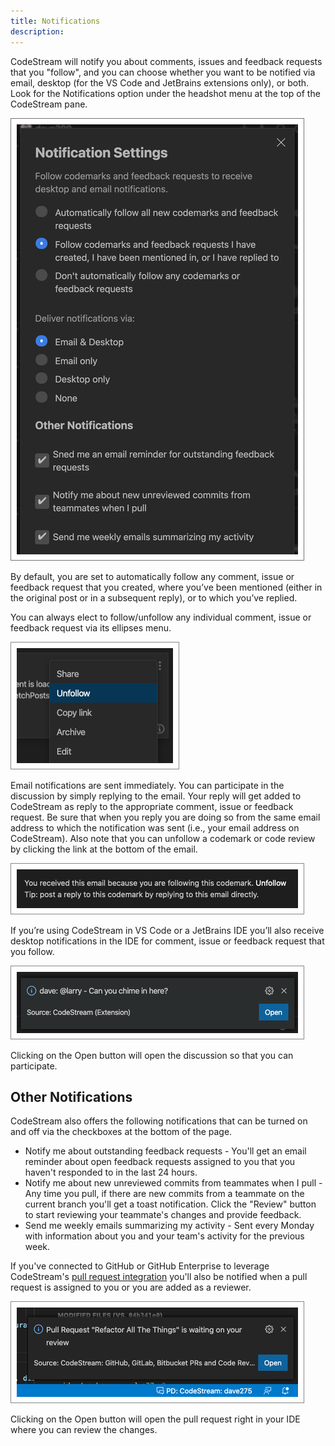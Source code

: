 ```yaml
---
title: Notifications
description: 
---
```


CodeStream will notify you about comments, issues and feedback requests that you
"follow", and you can choose whether you want to be notified via email, desktop
(for the VS Code and JetBrains extensions only), or both. Look for the
Notifications option under the headshot menu at the top of the CodeStream pane.

![Notification Settings](../assets/images/NotificationSettings4.png)

By default, you are set to automatically follow any comment, issue or feedback
request that you created, where you’ve been mentioned (either in the original
post or in a subsequent reply), or to which you’ve replied. 

You can always elect to follow/unfollow any individual comment, issue or
feedback request via its ellipses menu.

![Unfollow](../assets/images/CodemarkMenu-Unfollow.png)

Email notifications are sent immediately. You can participate in the discussion
by simply replying to the email. Your reply will get added to CodeStream as
reply to the appropriate comment, issue or feedback request. Be sure that when
you reply you are doing so from the same email address to which the notification
was sent (i.e., your email address on CodeStream). Also note that you can
unfollow a codemark or code review by clicking the link at the bottom of the
email.

![Unfollow Via Email](../assets/images/UnfollowViaEmail.png)

If you’re using CodeStream in VS Code or a JetBrains IDE you’ll also receive
desktop notifications in the IDE for comment, issue or feedback request that you
follow.

![Desktop Notification](../assets/images/DesktopNotification2.png)

Clicking on the Open button will open the discussion so that you can
participate.

## Other Notifications

CodeStream also offers the following notifications that can be turned on and off via the checkboxes at the bottom of the page.

* Notify me about outstanding feedback requests - You'll get an
email reminder about open feedback requests assigned to you that you haven't
responded to in the last 24 hours.
* Notify me about new unreviewed commits from teammates when I pull - Any time you pull, if there are new commits from a teammate on the current branch you'll get a toast notification. Click the "Review" button to start reviewing your teammate's changes and provide feedback.
* Send me weekly emails summarizing my activity - Sent every Monday with information about you and your team's activity for the previous week.

If you've connected to GitHub or GitHub Enterprise to leverage CodeStream's [pull request integration](../workflow/pull-requests) you'll also be notified when a pull request is assigned to you or you are added as a reviewer.

![Pull Request Notification](../assets/images/PullRequestNotification.png)

Clicking on the Open button will open the pull request right in your IDE where you can review the changes.
